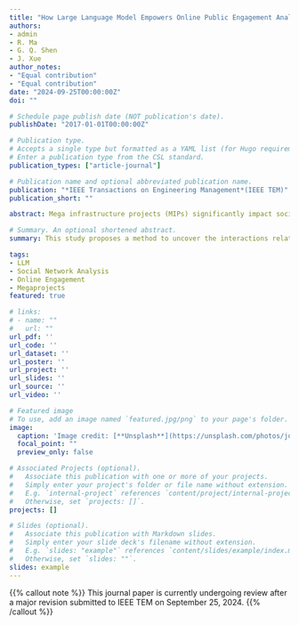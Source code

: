 ```yaml
---
title: "How Large Language Model Empowers Online Public Engagement Analysis for Mega Infrastructure Projects: cases in Hong Kong"
authors:
- admin
- R. Ma
- G. Q. Shen
- J. Xue
author_notes:
- "Equal contribution"
- "Equal contribution"
date: "2024-09-25T00:00:00Z"
doi: ""

# Schedule page publish date (NOT publication's date).
publishDate: "2017-01-01T00:00:00Z"

# Publication type.
# Accepts a single type but formatted as a YAML list (for Hugo requirements).
# Enter a publication type from the CSL standard.
publication_types: ["article-journal"]

# Publication name and optional abbreviated publication name.
publication: "*IEEE Transactions on Engineering Management*(IEEE TEM)"
publication_short: ""

abstract: Mega infrastructure projects (MIPs) significantly impact society, and public engagement plays a key role in shaping their performances. With the rise of social media, analyzing public opinions dynamically can help decision-makers better understand and respond to public concerns. This study focuses on identifying key influencers and analyzing influencer-public interactions during MIPs’ planning and construction phases using nine cases from Hong Kong. The Large language model (LLM) introduced for identity and sentiment analysis, alongside social network analysis (SNA), enables online public engagement analysis. The findings reveal how influencers interact with the public across different project events, providing decision-makers with insights to improve communication, transparency, and engagement strategies. This study provides an LLM-based method and managerial map for enhancing online public engagement practices in project management.

# Summary. An optional shortened abstract.
summary: This study proposes a method to uncover the interactions related to online public engagement in MIPs by observing the distribution of user identities involved, identifying individuals with considerable influence, and evaluating the influencer-public interactions during various project events. Observations are used to guide project decision-makers to understand public opinion of engineering projects on social networks.

tags:
- LLM
- Social Network Analysis
- Online Engagement
- Megaprojects
featured: true

# links:
# - name: ""
#   url: ""
url_pdf: ''
url_code: ''
url_dataset: ''
url_poster: ''
url_project: ''
url_slides: ''
url_source: ''
url_video: ''

# Featured image
# To use, add an image named `featured.jpg/png` to your page's folder. 
image:
  caption: 'Image credit: [**Unsplash**](https://unsplash.com/photos/jdD8gXaTZsc)'
  focal_point: ""
  preview_only: false

# Associated Projects (optional).
#   Associate this publication with one or more of your projects.
#   Simply enter your project's folder or file name without extension.
#   E.g. `internal-project` references `content/project/internal-project/index.md`.
#   Otherwise, set `projects: []`.
projects: []

# Slides (optional).
#   Associate this publication with Markdown slides.
#   Simply enter your slide deck's filename without extension.
#   E.g. `slides: "example"` references `content/slides/example/index.md`.
#   Otherwise, set `slides: ""`.
slides: example
---
```


{{% callout note %}}
This journal paper is currently undergoing review after a major revision submitted to IEEE TEM on September 25, 2024.
{{% /callout %}}
